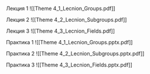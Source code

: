 Лекция 1
![[Theme 4_1_Lecnion_Groups.pdf]]

Лекция 2
![[Theme 4_2_Lecnion_Subgroups.pdf]]

Лекция 3
![[Theme 4_3_Lecnion_Fields.pdf]]

Практика 1
![[Theme 4_1_Lecnion_Groups.pptx.pdf]]

Практика 2
![[Theme 4_2_Lecnion_Subgroups.pptx.pdf]]

Практика 3
![[Theme 4_3_Lecnion_Fields.pptx.pdf]]